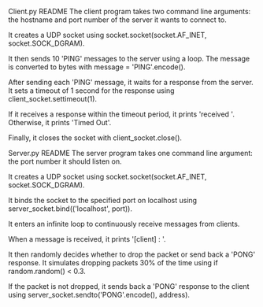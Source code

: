 Client.py README
The client program takes two command line arguments: the hostname and port number of the server it wants to connect to.

It creates a UDP socket using socket.socket(socket.AF_INET, socket.SOCK_DGRAM).

It then sends 10 'PING' messages to the server using a loop. The message is converted to bytes with message = 'PING'.encode().

After sending each 'PING' message, it waits for a response from the server. It sets a timeout of 1 second for the response using client_socket.settimeout(1).

If it receives a response within the timeout period, it prints 'received <response>'. Otherwise, it prints 'Timed Out'.

Finally, it closes the socket with client_socket.close().

Server.py README
The server program takes one command line argument: the port number it should listen on.

It creates a UDP socket using socket.socket(socket.AF_INET, socket.SOCK_DGRAM).

It binds the socket to the specified port on localhost using server_socket.bind(('localhost', port)).

It enters an infinite loop to continuously receive messages from clients.

When a message is received, it prints '[client] : <message>'.

It then randomly decides whether to drop the packet or send back a 'PONG' response. It simulates dropping packets 30% of the time using if random.random() < 0.3.

If the packet is not dropped, it sends back a 'PONG' response to the client using server_socket.sendto('PONG'.encode(), address).
